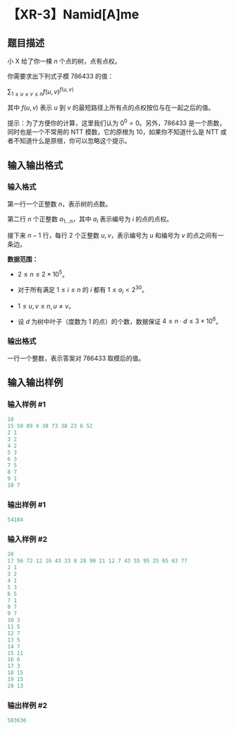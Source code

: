 # 【XR-3】Namid[A]me

## 题目描述

小 X 给了你一棵 $n$ 个点的树，点有点权。

你需要求出下列式子模 $786433$ 的值：

$\sum_{1\leq u\leq v\leq n}f(u,v)^{f(u,v)}$

其中 $f(u,v)$ 表示 $u$ 到 $v$ 的最短路径上所有点的点权按位与在一起之后的值。

提示：为了方便你的计算，这里我们认为 $0^0=0$。另外，$786433$ 是一个质数，同时也是一个不常用的 NTT 模数，它的原根为 $10$，如果你不知道什么是 NTT 或者不知道什么是原根，你可以忽略这个提示。

## 输入输出格式

### 输入格式

第一行一个正整数 $n$，表示树的点数。

第二行 $n$ 个正整数 $a_{1\dots n}$，其中 $a_i$ 表示编号为 $i$ 的点的点权。

接下来 $n-1$ 行，每行 $2$ 个正整数 $u,v$，表示编号为 $u$ 和编号为 $v$ 的点之间有一条边。

**数据范围：**

- $2 \le n \le 2 \times 10^5$。

- 对于所有满足 $1\le i \le n$ 的 $i$ 都有 $1 \le a_i < 2^{30}$。

- $1 \le u,v \le n, u \ne v$。

- 设 $d$ 为树中叶子（度数为 $1$ 的点）的个数，数据保证 $4\le n \cdot d \le 3 \times 10 ^ 6$。

### 输出格式

一行一个整数，表示答案对 $786433$ 取模后的值。

## 输入输出样例

### 输入样例 #1

```cpp
10
15 50 89 9 38 73 38 23 6 52
2 1
3 2
4 2
5 3
6 3
7 5
8 7
9 1
10 7

```
### 输出样例 #1

```cpp
54184

```
### 输入样例 #2

```cpp
20
17 56 72 12 16 43 33 8 28 90 21 12 7 43 55 95 25 65 63 77
2 1
3 2
4 1
5 3
6 5
7 1
8 7
9 7
10 3
11 5
12 7
13 5
14 7
15 11
16 6
17 3
18 15
19 15
20 13

```
### 输出样例 #2

```cpp
503636

```
